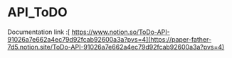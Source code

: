 # API_ToDO

Documentation link :[ https://www.notion.so/ToDo-API-91026a7e662a4ec79d92fcab92600a3a?pvs=4](https://paper-father-7d5.notion.site/ToDo-API-91026a7e662a4ec79d92fcab92600a3a?pvs=4)
